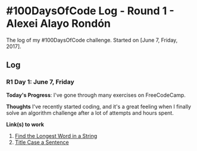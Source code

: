# #100DaysOfCode Log - Round 1 - Alexei Alayo Rondón

The log of my #100DaysOfCode challenge. Started on [June 7, Friday, 2017].

## Log

### R1 Day 1: June 7, Friday

**Today's Progress**: I've gone through many exercises on FreeCodeCamp.

**Thoughts** I've recently started coding, and it's a great feeling when I finally solve an algorithm challenge after a lot of attempts and hours spent.

**Link(s) to work**
1. [Find the Longest Word in a String](https://www.freecodecamp.com/challenges/find-the-longest-word-in-a-string)
2. [Title Case a Sentence](https://www.freecodecamp.com/challenges/title-case-a-sentence)